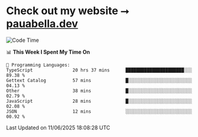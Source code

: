 # Check out my website ⭢ [pauabella.dev](https://pauabella.dev)

<!--START_SECTION:waka-->
![Code Time](http://img.shields.io/badge/Code%20Time-4%2C521%20hrs%2054%20mins-blue)

📊 **This Week I Spent My Time On** 

```text
💬 Programming Languages: 
TypeScript               20 hrs 37 mins      ██████████████████████░░░   89.38 % 
Gettext Catalog          57 mins             █░░░░░░░░░░░░░░░░░░░░░░░░   04.13 % 
Other                    38 mins             █░░░░░░░░░░░░░░░░░░░░░░░░   02.79 % 
JavaScript               28 mins             █░░░░░░░░░░░░░░░░░░░░░░░░   02.08 % 
JSON                     12 mins             ░░░░░░░░░░░░░░░░░░░░░░░░░   00.92 % 
```


 Last Updated on 11/06/2025 18:08:28 UTC
<!--END_SECTION:waka-->
